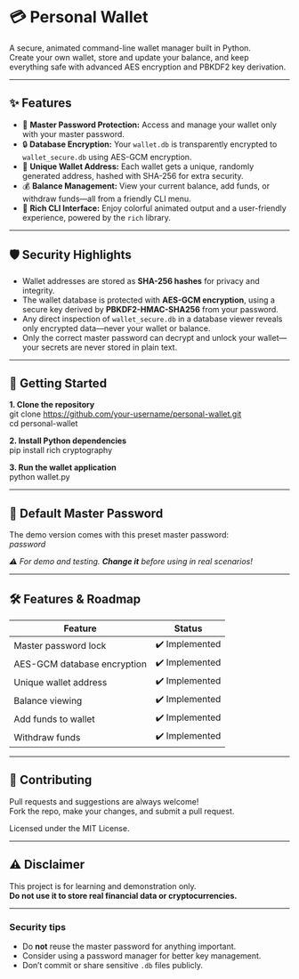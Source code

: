 # 💳 Personal Wallet

A secure, animated command-line wallet manager built in Python.  
Create your own wallet, store and update your balance, and keep everything safe with advanced AES encryption and PBKDF2 key derivation.

---

## ✨ Features

- 🔑 **Master Password Protection:** Access and manage your wallet only with your master password.  
- 🔒 **Database Encryption:** Your `wallet.db` is transparently encrypted to `wallet_secure.db` using AES-GCM encryption.  
- 🪪 **Unique Wallet Address:** Each wallet gets a unique, randomly generated address, hashed with SHA-256 for extra security.  
- 💰 **Balance Management:** View your current balance, add funds, or withdraw funds—all from a friendly CLI menu.  
- 🎨 **Rich CLI Interface:** Enjoy colorful animated output and a user-friendly experience, powered by the `rich` library.

---

## 🛡️ Security Highlights

- Wallet addresses are stored as **SHA-256 hashes** for privacy and integrity.  
- The wallet database is protected with **AES-GCM encryption**, using a secure key derived by **PBKDF2-HMAC-SHA256** from your password.  
- Any direct inspection of `wallet_secure.db` in a database viewer reveals only encrypted data—never your wallet or balance.  
- Only the correct master password can decrypt and unlock your wallet—your secrets are never stored in plain text.

---

## 🚀 Getting Started

**1. Clone the repository**  
git clone https://github.com/your-username/personal-wallet.git <br>
cd personal-wallet  


**2. Install Python dependencies**  
pip install rich cryptography <br>


**3. Run the wallet application**  
python wallet.py <br>


---

## 🤡 Default Master Password  
The demo version comes with this preset master password:  
<i>password</i>


_⚠️ For demo and testing. **Change it** before using in real scenarios!_

---

## 🛠️ Features & Roadmap

| Feature                    | Status        |
|----------------------------|--------------|
| Master password lock        | ✔️ Implemented |
| AES-GCM database encryption | ✔️ Implemented |
| Unique wallet address       | ✔️ Implemented |
| Balance viewing             | ✔️ Implemented |
| Add funds to wallet         | ✔️ Implemented |
| Withdraw funds              | ✔️ Implemented |

---

## 🤝 Contributing

Pull requests and suggestions are always welcome!  
Fork the repo, make your changes, and submit a pull request.

Licensed under the MIT License.

---

## ⚠️ Disclaimer

This project is for learning and demonstration only.  
**Do not use it to store real financial data or cryptocurrencies.**

---

### Security tips

- Do **not** reuse the master password for anything important.  
- Consider using a password manager for better key management.  
- Don’t commit or share sensitive `.db` files publicly.
